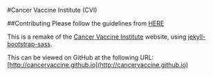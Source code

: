 #Cancer Vaccine Institute (CVI)

##Contributing
Please follow the guidelines from [HERE](/CancerVaccine/cancervaccine.github.io/raw/master/docs/CVI%20Page%20designs.pdf)

This is a remake of the [Cancer Vaccine Institute](http://www.cancervaccine.org.uk/) website, using [jekyll-bootstrap-sass](https://github.com/irmbrady/jekyll-bootstrap-sass).

This can be viewed on GitHub at the following URL: [http://cancervaccine.github.io](http://cancervaccine.github.io)
